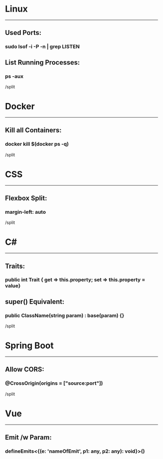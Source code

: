 # Linux
---
## Used Ports:
### sudo lsof -i -P -n \| grep LISTEN
## List Running Processes:  
### ps -aux
/split
# Docker
---
## Kill all Containers:
### docker kill $(docker ps -q)
/split
# CSS
---
## Flexbox Split:
### margin-left: auto
/split 
# C#
---
## Traits:
### public int Trait { get => this.property; set => this.property = value}
## super() Equivalent:
### public ClassName(string param) : base(param) {}
/split
# Spring Boot
---
## Allow CORS:<br>
### @CrossOrigin(origins = ["source:port"])
/split
# Vue
---
## Emit /w Param:
### defineEmits<{(e: 'nameOfEmit', p1: any, p2: any): void}>()